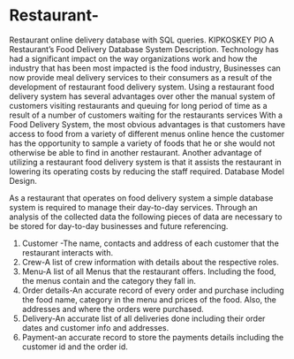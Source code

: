# Restaurant-
Restaurant online delivery database  with SQL queries.
KIPKOSKEY PIO
A Restaurant’s Food Delivery Database System Description.
Technology has had a significant impact on the way organizations work and how the industry that has been most impacted is the food industry, Businesses can now provide meal delivery services to their consumers as a result of the development of restaurant food delivery system.
Using a restaurant food delivery system has several advantages over other the manual system of customers visiting restaurants and queuing for long period of time as a result of a number of customers waiting for the restaurants services
With a Food Delivery System, the most obvious advantages is that customers have access to food from a variety of different menus online hence the customer has the opportunity to sample a variety of foods that he or she would not otherwise be able to find in another restaurant. Another advantage of utilizing a restaurant food delivery system is that it assists the restaurant in lowering its operating costs by reducing the staff required.
Database Model Design.

As a restaurant that operates on food delivery system a simple database system is required to manage their day-to-day services. Through an analysis of the collected data the following pieces of data are necessary to be stored for day-to-day businesses and future referencing.
1.	Customer -The name, contacts and address of each customer that the restaurant interacts with.
2.	Crew-A list of crew information with details about the respective roles.
3.	Menu-A list of all Menus that the restaurant offers. Including the food, the menus contain and the category they fall in.
4.	Order details-An accurate record of every order and purchase including the food name, category in the menu and prices of the food. Also, the addresses and where the orders were purchased.
5.	Delivery-An accurate list of all deliveries done including their order dates and customer info and addresses.
6.	Payment-an accurate record to store the payments details including the customer id and the order id.

